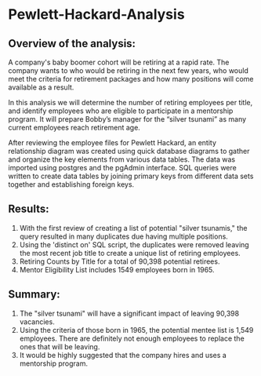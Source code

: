 # Pewlett-Hackard-Analysis

## Overview of the analysis:

A company's baby boomer cohort will be retiring at a rapid rate. The company wants to who would be retiring in the next few years, who would meet the criteria for retirement packages and how many positions will come available as a result.

In this analysis we will determine the number of retiring employees per title, and identify employees who are eligible to participate in a mentorship program. It will prepare Bobby’s manager for the “silver tsunami” as many current employees reach retirement age.

After reviewing the employee files for Pewlett Hackard, an entity relationship diagram was created using quick database diagrams to gather and organize the key elements from various data tables. The data was imported using postgres and the pgAdmin interface. SQL queries were written to create data tables by joining primary keys from different data sets together and establishing foreign keys. 


## Results:
1. With the first review of creating a list of potential "silver tsunamis," the query resulted in many duplicates due having multiple positions.
2. Using the 'distinct on' SQL script, the duplicates were removed leaving the most recent job title to create a unique list of retiring employees.
3. Retiring Counts by Title for a total of 90,398 potential retirees.
4. Mentor Eligibility List includes 1549 employees born in 1965. 


## Summary:
1. The "silver tsunami" will have a significant impact of leaving 90,398 vacancies.
2. Using the criteria of those born in 1965, the potential mentee list is 1,549 employees. There are definitely not enough employees to replace the ones that will be leaving.
3. It would be highly suggested that the company hires and uses a mentorship program.
